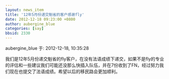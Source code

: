 ```yaml
---
layout: news_item
title: '12年5月份递交魁省的客户感谢fly'
date: 2012-12-18 09:23:00 +0800
author: aubergine_blue
categories: [say]
bbsid: 2330
---
```


aubergine_blue 于: 2012-12-18, 10:35:28

我们是12年5月份递交魁省的fly客户，在没有法语成绩下递交，如果不是fly的专业的评估和一些建议我们可能还没那么快插入队伍，并在7份收到了FN，经过努力我们现在也提交了法语成绩。希望以后的移民路会更加顺利。
